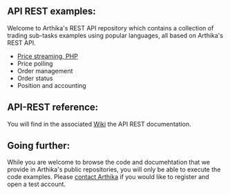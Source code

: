 ## API REST examples:
Welcome to Arthika's REST API repository which contains a collection of trading sub-tasks examples using popular languages, all based on Arthika's REST API.

* [Price streaming, PHP](https://github.com/Arthika/API-REST/blob/master/PHP/priceStreaming.php)
* Price polling
* Order management
* Order status
* Position and accounting

## API-REST reference:

You will find in the associated [Wiki](https://github.com/Arthika/API-REST/wiki) the API REST documentation.

## Going further:
While you are welcome to browse the code and documehtation that we provide in Arthika's public repositories, you will only be able to execute the code examples. Please [contact Arthika](http://www.arthikatrading.com/contact/) if you would like to register and open a test account.
